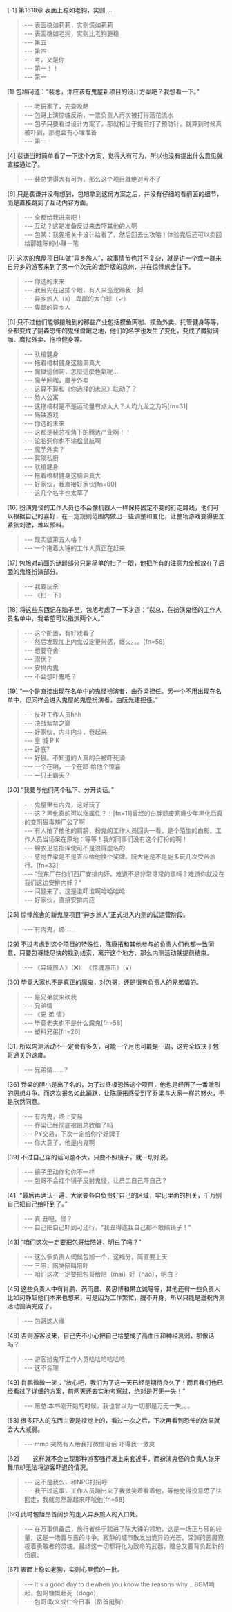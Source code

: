 
[-1] 第1618章 表面上稳如老狗，实则……
>--- 表面稳如莉莉，实则慌如莉莉<br>
>--- 表面稳如老狗，实则比老狗更稳<br>
>--- 第五<br>
>--- 第四<br>
>--- 考，又是你<br>
>--- 第一！！<br>
>--- 第一<br>

[1] 包旭问道：“裴总，你应该有鬼屋新项目的设计方案吧？我想看一下。”
>--- 老玩家了，先查攻略<br>
>--- 包哥上演惊魂反杀，一票负责人再次被打得落花流水<br>
>--- 包子只要看过设计方案了，那就相当于提前打了预防针，就算到时候真被吓到，那也会有心理准备<br>
>--- 第一<br>

[4] 裴谦当时简单看了一下这个方案，觉得大有可为，所以也没有提出什么意见就直接通过了。
>--- 裴总觉得大有可为，那么这个项目就绝对亏不了<br>

[6] 只是裴谦并没有想到，包旭拿到这份方案之后，并没有仔细的看前面的细节，而是直接跳到了互动内容方面。
>--- 全都给我进来吧！<br>
>--- 互动？这是准备反过来去吓其他的人啊<br>
>--- 包某：我先把关卡设计给看了，然后回去出攻略！体验完后还可以卖回给那姓陈的小赚一笔<br>

[7] 这次的鬼屋项目叫做“异乡旅人”，故事情节也并不复杂，就是讲一个或一群来自异乡的游客来到了另一个次元的诡异版的京州，并在惊悸旅舍住下。
>--- 你选的未来<br>
>--- 我且先在这插个眼，有人来巡逻踢我一脚<br>
>--- 异乡旅人（x）
卑鄙的大白球（✓）<br>
>--- 卑鄙的异乡人<br>

[8] 只不过他们能够接触到的那些产业包括摸鱼网咖、摸鱼外卖、托管健身等等，全都变成了阴森恐怖的鬼怪盘踞之地，他们的名字也发生了变化，变成了魔狱网咖、魔狱外卖、拖棺健身等。
>--- 驮棺健身<br>
>--- 拖着棺材健身这脑洞真大<br>
>--- 魔獄這個詞，怎麼這麼色氣呢…<br>
>--- 魔芋网咖，魔芋外卖<br>
>--- 这算不算和《你选择的未来》联动了？<br>
>--- 殓人公寓<br>
>--- 这拖棺材是不是运动量有点太大？人均九龙之力吗[fn=31]<br>
>--- 殇殃游戏<br>
>--- 你选的未来<br>
>--- 这都是裴总视角下的腾达产业啊！！<br>
>--- 论脑洞你也不输松鼠航啊<br>
>--- 魔芋外卖？<br>
>--- 冥殒私厨<br>
>--- 驮棺健身<br>
>--- 拖着棺材健身这脑洞真大<br>
>--- 好家伙，我直接好家伙[fn=60]<br>
>--- 这几个名字也太草了<br>

[16] 扮演鬼怪的工作人员也不会像机器人一样保持固定不变的行走路线，他们可以根据自己的喜好，在一定规则范围内做出一些调整和变化，让整场游戏变得更加紧张刺激，难以预料。
>--- 现实版第五人格？<br>
>--- 一个拖着大锤的工作人员正在赶来<br>

[17] 包旭对前面的谜题部分只是简单的扫了一眼，他把所有的注意力全都放在了后面的鬼怪扮演部分。
>--- 我要反杀<br>
>--- 《扫一下》<br>

[18] 将这些东西记在脑子里，包旭考虑了一下才道：“裴总，在扮演鬼怪的工作人员名单中，我希望可以指派两个人。”
>--- 这个配置，有好戏看了<br>
>--- 然后发现加上内鬼设定更带感，爆火。。。[fn=58]<br>
>--- 想要夺舍<br>
>--- 潜伏？<br>
>--- 安排内鬼<br>
>--- 不会想吓鬼吧？<br>

[19] “一个是直接出现在名单中的鬼怪扮演者，由乔梁担任。另一个不用出现在名单中，但同样会进入鬼屋的鬼怪扮演者，由阮光建担任。”
>--- 反吓工作人员hhh<br>
>--- 决战紫禁之巅<br>
>--- 好家伙，内斗内斗，卷起来<br>
>--- 皇 城 P K<br>
>--- 卧底?<br>
>--- 好狠。不知道的人真的会被吓死滴<br>
>--- 一个在明，一个在暗
给他个惊喜<br>
>--- 一只王霸天？<br>

[20] “我要与他们两个私下、分开谈话。”
>--- 鬼屋里有内鬼，这好玩了<br>
>--- 这？黑化真的可以涨属性？！[fn=11]曾经的白胖颓废网瘾少年黑化后真的变阴狠毒辣厂公了啊<br>
>--- 有人拍了拍他的肩膀，扮鬼的工作人员回头一看，是个陌生的白影。工作人员当场呆在原地：等等！我的同事们没有这个打扮的啊！<br>
>--- 锦衣卫总指挥使可不是浪得虚名的<br>
>--- 感觉乔梁是不是答应给他换个奖牌。阮大佬是不是能多玩几次受苦旅行。[fn=33]<br>
>--- “我东厂在你们西厂安排内奸，难道不是非常寻常的事吗？难道你就没在我们这边安排内奸？”<br>
>--- 问题来了，这是谁吓谁啊哈哈哈哈<br>
>--- 好家伙，直接安排内应<br>

[25] 惊悸旅舍的新鬼屋项目“异乡旅人”正式进入内测的试运营阶段。
>--- 有内鬼，终……<br>

[29] 不过考虑到这个项目的特殊性，陈康拓和其他参与的负责人们也都一致同意，只要包哥能尽快的找到线索，离开这个地方，那么内测活动就提前结束。
>--- 《异域旅人》（❌）
《惊魂游击》（√）<br>

[30] 毕竟大家也不是真正的魔鬼，对包哥，还是很有负责人的兄弟情的。
>--- 是兄弟就来砍我<br>
>--- 兄弟情<br>
>--- 《兄 弟 情》<br>
>--- 毕竟老夫也不是什么魔鬼[fn=58]<br>
>--- 塑料兄弟[fn=26]<br>

[31] 所以内测活动不一定会有多久，可能一个月也可能是一周，这完全取决于包哥通关的速度。
>--- 兄弟情……？<br>

[36] 乔梁的胆小是出了名的，为了过终极恐怖这个项目，他也是经历了一番激烈的思想斗争。而这次报名如此踊跃，让陈康拓感受到了乔梁与大家一样的怒火，于是欣然同意。
>--- 有内鬼，终止交易<br>
>--- 乔梁已经彻底被赔总收编了吗<br>
>--- PY交易，下次一定给你个好牌子<br>
>--- 你大意了，他是内鬼啊<br>

[39] 不过自己穿的话问题不大，只要不照镜子，就一切好说。
>--- 镜子里动作和你不一样<br>
>--- 包哥不会扛个镜子反射鬼怪，让员工自己吓自己？<br>

[41] “最后再确认一遍，大家要各自负责好自己的区域，牢记里面的机关，千万别自己把自己给吓到了。”
>--- 真
丑吧，怪？<br>
>--- 自己把自己吓到可还行，“我丑得连我自己都不敢照镜子！”<br>

[43] “咱们这次一定要把包哥给陪好，明白了吗？”
>--- 这么多负责人伺候包旭一个，这福分，简直要上天<br>
>--- 三陪，陪哭陪叫陪吓<br>
>--- 咱们这次一定要把包哥给陪（mai）好（hao），明白？<br>

[45] 这些负责人中有肖鹏、芮雨晨、黄思博和果立诚等等，其他还有一些负责人比如闵静超他们本来也想来，可是因为工作繁忙，脱不开身，所以只能是遥祝内测活动圆满完成了。
>--- 包哥这人缘<br>

[48] 否则游客没来，自己先不小心把自己给整成了高血压和神经衰弱，那像话吗？
>--- 游客扮鬼吓工作人员哈哈哈哈哈哈<br>
>--- 这不合理<br>

[49] 肖鹏微微一笑：“放心吧，我们为了这一天已经是期待良久了！而且我们也已经看过了详细的方案，前两天还去实地考察过，绝对是万无一失！”
>--- 赔总:本书刚开始的时候，我也曾以为一切都是万无一失。。。<br>

[53] 很多吓人的东西主要是视觉上的，看过一次之后，下次再看到恐怖的效果就会大大减弱。
>--- mmp
突然有人给我打微信电话
吓得我一激灵<br>

[62] 　　这样就不会出现那种游客强行凑上来套近乎，而扮演鬼怪的负责人张牙舞爪却无法将游客吓退的情况。
>--- 这不是我么，和NPC打招呼<br>
>--- 我干过这事，工作人员蹦出来了我微笑着看着他，等他觉得没意思了往回走，我就忽然蹦起来吓唬他[fn=58]<br>

[66] 此时包旭昂首阔步的走入异乡旅人的入口处。
>--- 在万事俱备后，旅行者终于踏进了陈大锤的领地，这是一场正与邪的较量，这是一场善与恶的斗争。寂静的城市散发出诡异的光芒，深渊的恶魔窥视着勇敢者的灵魂。最终这一切都将化为致命的武器，赔总又要背负起新的伤痕。<br>

[67] 表面上稳如老狗，实则心里慌的一批。
>--- It's a good day to diewhen you know the reasons why...
BGM响起，包哥慷慨赴死（doge）<br>
>--- 包哥:取义成仁今日事（昂首挺胸）<br>
